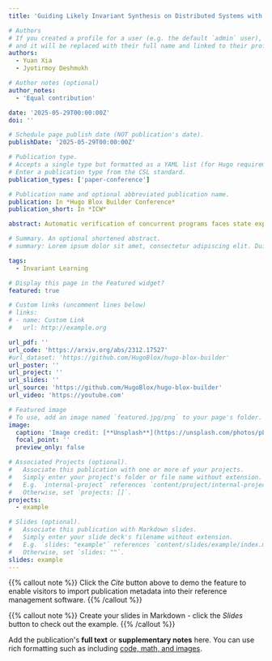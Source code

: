 ```yaml
---
title: 'Guiding Likely Invariant Synthesis on Distributed Systems with Large Language Models'

# Authors
# If you created a profile for a user (e.g. the default `admin` user), write the username (folder name) here
# and it will be replaced with their full name and linked to their profile.
authors:
  - Yuan Xia
  - Jyotirmoy Deshmukh

# Author notes (optional)
author_notes:
  - 'Equal contribution'

date: '2025-05-29T00:00:00Z'
doi: ''

# Schedule page publish date (NOT publication's date).
publishDate: '2025-05-29T00:00:00Z'

# Publication type.
# Accepts a single type but formatted as a YAML list (for Hugo requirements).
# Enter a publication type from the CSL standard.
publication_types: ['paper-conference']

# Publication name and optional abbreviated publication name.
publication: In *Hugo Blox Builder Conference*
publication_short: In *ICW*

abstract: Automatic verification of concurrent programs faces state explosion due to the exponential possible interleavings of its sequential components coupled with large or infinite state spaces. An alternative is deductive verification, where given a candidate invariant, we establish inductive invariance and show that any state satisfying the invariant is also safe. However, learning (inductive) program invariants is difficult. To this end, we propose a data-driven procedure to synthesize program invariants, where it is assumed that the program invariant is an expression that characterizes a (hopefully tight) over-approximation of the reachable program states. The main ideas of our approach are (1) We treat a candidate invariant as a classifier separating states observed in (sampled) program traces from those speculated to be unreachable. (2) We develop an enumerative, template-free approach to learn such classifiers from positive and negative examples. At its core, our enumerative approach employs decision trees to generate expressions that do not over-fit to the observed states (and thus generalize). (3) We employ a runtime framework to monitor program executions that may refute the candidate invariant; every refutation triggers a revision of the candidate invariant. Our runtime framework can be viewed as an instance of statistical model checking, which gives us probabilistic guarantees on the candidate invariant. We also show that such in some cases, our counterexample-guided inductive synthesis approach converges (in probability) to an overapproximation of the reachable set of states. Our experimental results show that our framework excels in learning useful invariants using only a fraction of the set of reachable states for a wide variety of concurrent programs.

# Summary. An optional shortened abstract.
# summary: Lorem ipsum dolor sit amet, consectetur adipiscing elit. Duis posuere tellus ac convallis placerat. Proin tincidunt magna sed ex sollicitudin condimentum.

tags:
  - Invariant Learning

# Display this page in the Featured widget?
featured: true

# Custom links (uncomment lines below)
# links:
# - name: Custom Link
#   url: http://example.org

url_pdf: ''
url_code: 'https://arxiv.org/abs/2312.17527'
#url_dataset: 'https://github.com/HugoBlox/hugo-blox-builder'
url_poster: ''
url_project: ''
url_slides: ''
url_source: 'https://github.com/HugoBlox/hugo-blox-builder'
url_video: 'https://youtube.com'

# Featured image
# To use, add an image named `featured.jpg/png` to your page's folder.
image:
  caption: 'Image credit: [**Unsplash**](https://unsplash.com/photos/pLCdAaMFLTE)'
  focal_point: ''
  preview_only: false

# Associated Projects (optional).
#   Associate this publication with one or more of your projects.
#   Simply enter your project's folder or file name without extension.
#   E.g. `internal-project` references `content/project/internal-project/index.md`.
#   Otherwise, set `projects: []`.
projects:
  - example

# Slides (optional).
#   Associate this publication with Markdown slides.
#   Simply enter your slide deck's filename without extension.
#   E.g. `slides: "example"` references `content/slides/example/index.md`.
#   Otherwise, set `slides: ""`.
slides: example
---
```


{{% callout note %}}
Click the _Cite_ button above to demo the feature to enable visitors to import publication metadata into their reference management software.
{{% /callout %}}

{{% callout note %}}
Create your slides in Markdown - click the _Slides_ button to check out the example.
{{% /callout %}}

Add the publication's **full text** or **supplementary notes** here. You can use rich formatting such as including [code, math, and images](https://docs.hugoblox.com/content/writing-markdown-latex/).
